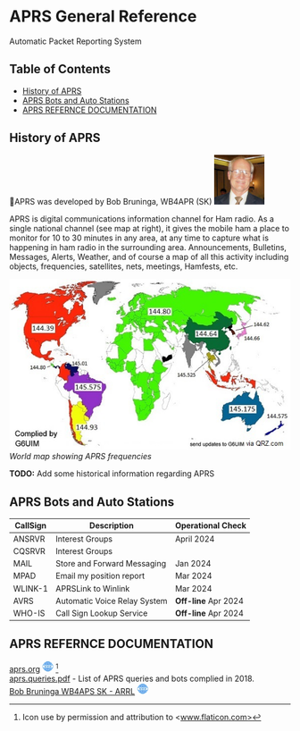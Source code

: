 # APRS General Reference <!-- omit from toc -->

Automatic Packet Reporting System

## Table of Contents <!-- omit from toc -->

- [History of APRS](#history-of-aprs)
- [APRS Bots and Auto Stations](#aprs-bots-and-auto-stations)
- [APRS REFERNCE DOCUMENTATION](#aprs-refernce-documentation)


## History of APRS

🫡APRS was developed by Bob  Bruninga, WB4APR (SK) 
<img src="./Images/APRS/BobBruningaHeadshot.png" alt="Bob Bruninga Head Shot"
width="90">

APRS is digital communications information channel for Ham radio. As a single
national channel (see map at right), it gives the mobile ham a place to monitor
for 10 to 30 minutes in any area, at any time to capture what is happening in
ham radio in the surrounding area. Announcements, Bulletins, Messages, Alerts,
Weather, and of course a map of all this activity including objects,
frequencies, satellites, nets, meetings, Hamfests, etc.

![worldwide APRS frequency map](./Images/APRS/APRSVHFworldmapXx.jpg)
*World map showing APRS frequencies*

**TODO:** Add some historical information regarding APRS

## APRS Bots and Auto Stations

| CallSign | Description | Operational Check |
|---|---|---|
| ANSRVR | Interest Groups | April 2024 |
| CQSRVR | Interest Groups | |
| MAIL | Store and Forward Messaging | Jan 2024 |
| MPAD | Email my position report | Mar 2024 |
| WLINK-1 | APRSLink to Winlink | Mar 2024 |
| AVRS | Automatic Voice Relay System | **Off-line** Apr 2024 |
| WHO-IS | Call Sign Lookup Service | **Off-line** Apr 2024 |

## APRS REFERNCE DOCUMENTATION

[aprs.org](http://www.aprs.org)
<img src="./Images/www.png" width="20" alt="www link"> [^1]  
[aprs.queries.pdf](./Resources/APRS/aprs.queries.pdf) - List of APRS queries
and bots complied in 2018.  
[Bob Bruninga WB4APS SK - ARRL](https://web.archive.org/web/20240120042059/http://www.arrl.org/news/aprs-developer-bob-bruninga-wb4apr-sk)
<img src="./Images/www.png" width="20" alt="www link">

[^1]: Icon use by permission and attribution to <www.flaticon.com>
